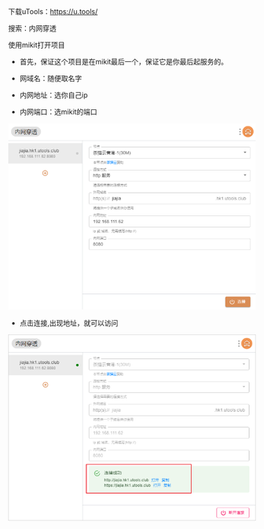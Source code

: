 下载uTools：https://u.tools/  

搜索：内网穿透

使用mikit打开项目

+ 首先，保证这个项目是在mikit最后一个，保证它是你最后起服务的。

+ 网域名：随便取名字
+  内网地址：选你自己ip
+ 内网端口：选mikit的端口 

![](./img/内网穿透.png)

+ 点击连接,出现地址，就可以访问

![](./img/内网穿透-连接成功.png)